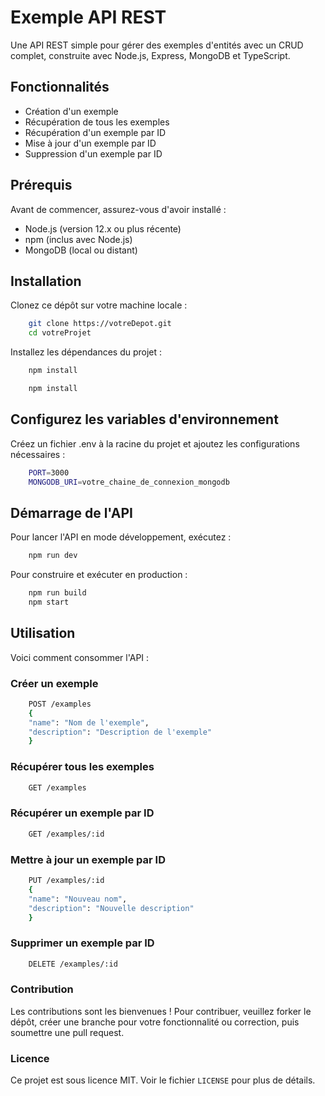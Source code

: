 # Exemple API REST

Une API REST simple pour gérer des exemples d'entités avec un CRUD complet, construite avec Node.js, Express, MongoDB et TypeScript.

## Fonctionnalités

- Création d'un exemple
- Récupération de tous les exemples
- Récupération d'un exemple par ID
- Mise à jour d'un exemple par ID
- Suppression d'un exemple par ID

## Prérequis

Avant de commencer, assurez-vous d'avoir installé :

- Node.js (version 12.x ou plus récente)
- npm (inclus avec Node.js)
- MongoDB (local ou distant)

## Installation

Clonez ce dépôt sur votre machine locale :

```bash
    git clone https://votreDepot.git
    cd votreProjet
```

Installez les dépendances du projet :

```bash
    npm install
```

```bash
    npm install
```

## Configurez les variables d'environnement

Créez un fichier .env à la racine du projet et ajoutez les configurations nécessaires :

```bash
    PORT=3000
    MONGODB_URI=votre_chaine_de_connexion_mongodb
```

## Démarrage de l'API

Pour lancer l'API en mode développement, exécutez :

```bash
    npm run dev
```

Pour construire et exécuter en production :

```bash
    npm run build
    npm start
```

## Utilisation

Voici comment consommer l'API :

### Créer un exemple

```bash
    POST /examples
    {
    "name": "Nom de l'exemple",
    "description": "Description de l'exemple"
    }
```

### Récupérer tous les exemples

```bash
    GET /examples
```

### Récupérer un exemple par ID

```bash
    GET /examples/:id
```

### Mettre à jour un exemple par ID

```bash
    PUT /examples/:id
    {
    "name": "Nouveau nom",
    "description": "Nouvelle description"
    }
```

### Supprimer un exemple par ID

```bash
    DELETE /examples/:id
```

### Contribution

Les contributions sont les bienvenues ! Pour contribuer, veuillez forker le dépôt, créer une branche pour votre fonctionnalité ou correction, puis soumettre une pull request.

### Licence

Ce projet est sous licence MIT. Voir le fichier `LICENSE` pour plus de détails.
